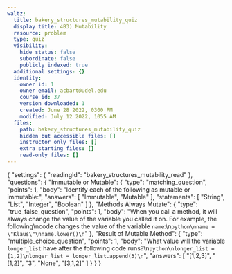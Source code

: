 ```yaml
---
waltz:
  title: bakery_structures_mutability_quiz
  display title: 4B3) Mutability
  resource: problem
  type: quiz
  visibility:
    hide status: false
    subordinate: false
    publicly indexed: true
  additional settings: {}
  identity:
    owner id: 1
    owner email: acbart@udel.edu
    course id: 37
    version downloaded: 1
    created: June 28 2022, 0300 PM
    modified: July 12 2022, 1055 AM
  files:
    path: bakery_structures_mutability_quiz
    hidden but accessible files: []
    instructor only files: []
    extra starting files: []
    read-only files: []
---
```

{
  "settings": {
    "readingId": "bakery_structures_mutability_read"
  },
  "questions": {
    "Immutable or Mutable": {
      "type": "matching_question",
      "points": 1,
      "body": "Identify each of the following as mutable or immutable:",
      "answers": [
        "Immutable",
        "Mutable"
      ],
      "statements": [
        "String",
        "List",
        "Integer",
        "Boolean"
      ]
    },
    "Methods Always Mutate": {
      "type": "true_false_question",
      "points": 1,
      "body": "When you call a method, it will always change the value of the variable you called it on. For example, the following\ncode changes the value of the variable `name`:\n```python\nname = \"Klaus\"\nname.lower()\n```"
    },
    "Result of Mutable Method": {
      "type": "multiple_choice_question",
      "points": 1,
      "body": "What value will the variable `longer_list` have after the following code runs?\n```python\nlonger_list = [1,2]\nlonger_list = longer_list.append(3)\n```",
      "answers": [
        "[1,2,3]",
        "[1,2]",
        "3",
        "None",
        "[3,1,2]"
      ]
    }
  }
}